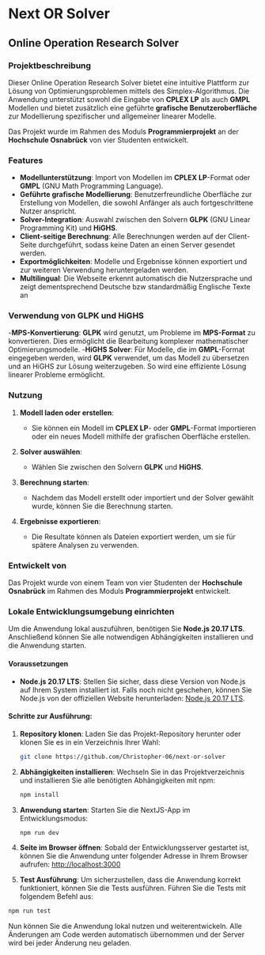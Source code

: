 # Next OR Solver
## Online Operation Research Solver

### Projektbeschreibung

Dieser Online Operation Research Solver bietet eine intuitive Plattform zur Lösung von Optimierungsproblemen mittels des Simplex-Algorithmus. Die Anwendung unterstützt sowohl die Eingabe von **CPLEX LP** als auch **GMPL** Modellen und bietet zusätzlich eine geführte **grafische Benutzeroberfläche** zur Modellierung spezifischer und allgemeiner linearer Modelle. 

Das Projekt wurde im Rahmen des Moduls **Programmierprojekt** an der **Hochschule Osnabrück** von vier Studenten entwickelt.

### Features

- **Modellunterstützung**: Import von Modellen im **CPLEX LP**-Format oder **GMPL** (GNU Math Programming Language).
- **Geführte grafische Modellierung**: Benutzerfreundliche Oberfläche zur Erstellung von Modellen, die sowohl Anfänger als auch fortgeschrittene Nutzer anspricht.
- **Solver-Integration**: Auswahl zwischen den Solvern **GLPK** (GNU Linear Programming Kit) und **HiGHS**.
- **Client-seitige Berechnung**: Alle Berechnungen werden auf der Client-Seite durchgeführt, sodass keine Daten an einen Server gesendet werden.
- **Exportmöglichkeiten**: Modelle und Ergebnisse können exportiert und zur weiteren Verwendung heruntergeladen werden.
- **Multilingual**: Die Webseite erkennt automatisch die Nutzersprache und zeigt dementsprechend Deutsche bzw standardmäßig Englische Texte an


### Verwendung von GLPK und HiGHS
-**MPS-Konvertierung**: **GLPK** wird genutzt, um Probleme im **MPS-Format** zu konvertieren. Dies ermöglicht die Bearbeitung komplexer mathematischer Optimierungsmodelle.
-**HiGHS Solver**: Für Modelle, die im **GMPL**-Format eingegeben werden, wird **GLPK** verwendet, um das Modell zu übersetzen und an HiGHS zur Lösung weiterzugeben. So wird eine effiziente Lösung linearer Probleme ermöglicht.

### Nutzung

1. **Modell laden oder erstellen**: 
   - Sie können ein Modell im **CPLEX LP**- oder **GMPL**-Format importieren oder ein neues Modell mithilfe der grafischen Oberfläche erstellen.
   
2. **Solver auswählen**: 
   - Wählen Sie zwischen den Solvern **GLPK** und **HiGHS**.
   
3. **Berechnung starten**: 
   - Nachdem das Modell erstellt oder importiert und der Solver gewählt wurde, können Sie die Berechnung starten.

4. **Ergebnisse exportieren**: 
   - Die Resultate können als Dateien exportiert werden, um sie für spätere Analysen zu verwenden.

### Entwickelt von

Das Projekt wurde von einem Team von vier Studenten der **Hochschule Osnabrück** im Rahmen des Moduls **Programmierprojekt** entwickelt.

### Lokale Entwicklungsumgebung einrichten

Um die Anwendung lokal auszuführen, benötigen Sie **Node.js 20.17 LTS**. Anschließend können Sie alle notwendigen Abhängigkeiten installieren und die Anwendung starten.

#### Voraussetzungen

- **Node.js 20.17 LTS**: Stellen Sie sicher, dass diese Version von Node.js auf Ihrem System installiert ist. Falls noch nicht geschehen, können Sie Node.js von der offiziellen Website herunterladen: [Node.js 20.17 LTS](https://nodejs.org/).

#### Schritte zur Ausführung:

1. **Repository klonen**:
   Laden Sie das Projekt-Repository herunter oder klonen Sie es in ein Verzeichnis Ihrer Wahl:
   ```bash
   git clone https://github.com/Christopher-06/next-or-solver
   ```

3. **Abhängigkeiten installieren**:
   Wechseln Sie in das Projektverzeichnis und installieren Sie alle benötigten Abhängigkeiten mit npm:
   ```bash
   npm install
   ```

4. **Anwendung starten**:
   Starten Sie die NextJS-App im Entwicklungsmodus:
   ```bash
   npm run dev
   ```

5. **Seite im Browser öffnen**:
   Sobald der Entwicklungsserver gestartet ist, können Sie die Anwendung unter folgender Adresse in Ihrem Browser aufrufen: [http://localhost:3000](http://localhost:3000)
   
 6. **Test Ausführung**:
   Um sicherzustellen, dass die Anwendung korrekt funktioniert, können Sie die Tests ausführen. 
   Führen Sie die Tests mit folgendem Befehl aus:
   ```bash
   npm run test
   ```

Nun können Sie die Anwendung lokal nutzen und weiterentwickeln. Alle Änderungen am Code werden automatisch übernommen und der Server wird bei jeder Änderung neu geladen.
